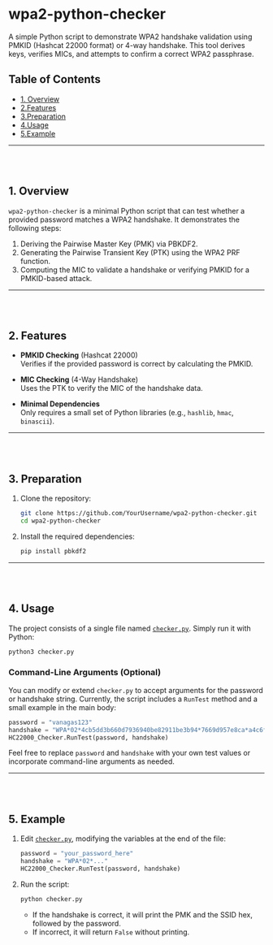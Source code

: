 # wpa2-python-checker

A simple Python script to demonstrate WPA2 handshake validation using PMKID (Hashcat 22000 format) or 4-way handshake. This tool derives keys, verifies MICs, and attempts to confirm a correct WPA2 passphrase.


## Table of Contents
 - [1. Overview](#1-overview)
 - [2.Features](#2-features)
 - [3.Preparation](#3-preparation)
 - [4.Usage](#4-usage)
 - [5.Example](5-#example)

---
<br/><br/>

## 1. Overview

`wpa2-python-checker` is a minimal Python script that can test whether a provided password matches a WPA2 handshake. It demonstrates the following steps:

1. Deriving the Pairwise Master Key (PMK) via PBKDF2.
2. Generating the Pairwise Transient Key (PTK) using the WPA2 PRF function.
3. Computing the MIC to validate a handshake or verifying PMKID for a PMKID-based attack.

---
<br/><br/>

## 2. Features

- **PMKID Checking** (Hashcat 22000)  
  Verifies if the provided password is correct by calculating the PMKID.

- **MIC Checking** (4-Way Handshake)  
  Uses the PTK to verify the MIC of the handshake data.

- **Minimal Dependencies**  
  Only requires a small set of Python libraries (e.g., `hashlib`, `hmac`, `binascii`).

---
<br/><br/>

## 3. Preparation

1. Clone the repository:
   ```bash
   git clone https://github.com/YourUsername/wpa2-python-checker.git
   cd wpa2-python-checker
   ```
   
2. Install the required dependencies:
   ```bash
   pip install pbkdf2
   ```
   
---
<br/><br/>

## 4. Usage

The project consists of a single file named [`checker.py`](checker.py). Simply run it with Python:

```bash
python3 checker.py
```

### Command-Line Arguments (Optional)

You can modify or extend `checker.py` to accept arguments for the password or handshake string. Currently, the script includes a `RunTest` method and a small example in the main body:

```python
password = "vanagas123"
handshake = "WPA*02*4cb5dd3b660d7936940be82911be3b94*7669d957e8ca*a4c6f023fce8*546f6d61736950686f6e65*..."
HC22000_Checker.RunTest(password, handshake)
```

Feel free to replace `password` and `handshake` with your own test values or incorporate command-line arguments as needed.

---
<br/><br/>

## 5. Example

1. Edit [`checker.py`](checker.py), modifying the variables at the end of the file:
   ```python
   password = "your_password_here"
   handshake = "WPA*02*..."
   HC22000_Checker.RunTest(password, handshake)
   ```

2. Run the script:
   ```bash
   python checker.py
   ```
   - If the handshake is correct, it will print the PMK and the SSID hex, followed by the password.
   - If incorrect, it will return `False` without printing.
